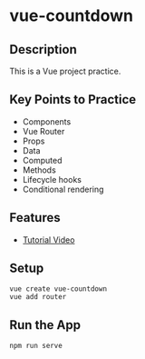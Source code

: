# vue-countdown

## Description
This is a Vue project practice.

## Key Points to Practice
- Components
- Vue Router
- Props
- Data
- Computed
- Methods
- Lifecycle hooks
- Conditional rendering

## Features
- [Tutorial Video](https://www.youtube.com/watch?v=Q_fLx2KcoYA&ab_channel=ProgramWithErik)

## Setup
```
vue create vue-countdown
vue add router
```

## Run the App
`npm run serve`